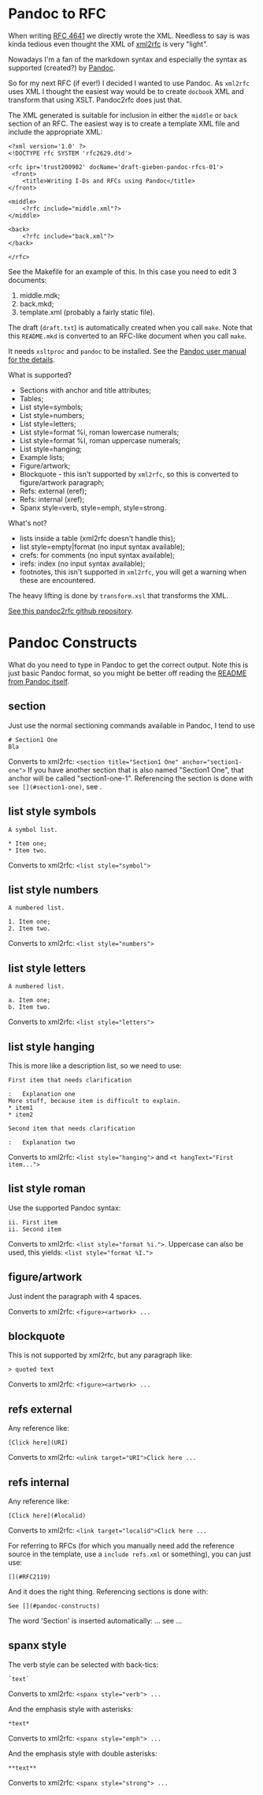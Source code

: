 # Pandoc to RFC

When writing [RFC 4641](RFC4641) we directly wrote the
XML. Needless to say is was kinda tedious even thought the XML of [xml2rfc](http://xml.resource.org/)
is very "light".

Nowadays I'm a fan of the markdown syntax and especially the syntax as supported (created?)
by [Pandoc](http://johnmacfarlane.net/pandoc/).

So for my next RFC (if ever!) I decided I wanted to use Pandoc. As `xml2rfc` uses XML
I thought the easiest way would be to create `docbook` XML and transform that using
XSLT. Pandoc2rfc does just that.

The XML generated is suitable for inclusion in either the `middle` or `back` section
of an RFC. The easiest way is to create a template XML file and include the appropriate
XML:

    <?xml version='1.0' ?>
    <!DOCTYPE rfc SYSTEM 'rfc2629.dtd'>

    <rfc ipr='trust200902' docName='draft-gieben-pandoc-rfcs-01'>
     <front>
        <title>Writing I-Ds and RFCs using Pandoc</title>
    </front>

    <middle>
        <?rfc include="middle.xml"?>
    </middle>

    <back>
        <?rfc include="back.xml"?>
    </back>

    </rfc>

See the Makefile for an example of this. In this case you need to edit
3 documents:

1. middle.mdk;
1. back.mkd;
1. template.xml (probably a fairly static file).

The draft (`draft.txt`) is automatically created when you call `make`. 
Note that this `README.mkd` is converted to an RFC-like document when you call `make`.

It needs `xsltproc` and `pandoc` to be installed. See the [Pandoc user manual for
the details](http://johnmacfarlane.net/pandoc/README.html).

What is supported?

* Sections with anchor and title attributes;
* Tables;
* List style=symbols;
* List style=numbers;
* List style=letters;
* List style=format %i, roman lowercase numerals;
* List style=format %I, roman uppercase numerals;
* List style=hanging;
* Example lists; 
* Figure/artwork;
* Blockquote - this isn't supported by `xml2rfc`, so this is converted to
    figure/artwork paragraph;
* Refs: external (eref); 
* Refs: internal (xref);
* Spanx style=verb, style=emph, style=strong.

What's not?

* lists inside a table (xml2rfc doesn't handle this);
* list style=empty|format (no input syntax available);
* crefs: for comments (no input syntax available);
* irefs: index (no input syntax available);
* footnotes, this isn't supported in `xml2rfc`, you will get a warning
    when these are encountered.

The heavy lifting is done by `transform.xsl` that transforms the XML.

[See this pandoc2rfc github repository](https://github.com/miekg/pandoc2rfc).

# Pandoc Constructs

What do you need to type in Pandoc to get the correct output. Note this
is just basic Pandoc format, so you might be better off reading the
[README from Pandoc itself](http://johnmacfarlane.net/pandoc/README.html).

## section
Just use the normal sectioning commands available in Pandoc, I tend to use

    # Section1 One
    Bla

Converts to xml2rfc: `<section title="Section1 One" anchor="section1-one">`
If you have another section that is also named "Section1 One", that
anchor will be called "section1-one-1". Referencing the section
is done with `see [](#section1-one)`, see [](#section).

## list style symbols

    A symbol list.

    * Item one;
    * Item two.

Converts to xml2rfc: `<list style="symbol">`

## list style numbers

    A numbered list.

    1. Item one;
    2. Item two.

Converts to xml2rfc: `<list style="numbers">`

## list style letters

    A numbered list.

    a. Item one;
    b. Item two.

Converts to xml2rfc: `<list style="letters">`

## list style hanging
This is more like a description list, so we need to use:

    First item that needs clarification

    :   Explanation one
    More stuff, because item is difficult to explain.
    * item1
    * item2

    Second item that needs clarification

    :   Explanation two

Converts to xml2rfc: `<list style="hanging">` and `<t hangText="First item...">`

## list style roman
Use the supported Pandoc syntax:

    ii. First item
    ii. Second item

Converts to xml2rfc: `<list style="format %i.">`. Uppercase can also be used, this
yields: `<list style="format %I.">`

## figure/artwork

Just indent the paragraph with 4 spaces.

Converts to xml2rfc: `<figure><artwork> ...`

## blockquote
This is not supported by xml2rfc, but any paragraph like:

    > quoted text

Converts to xml2rfc: `<figure><artwork> ...`

## refs external
Any reference like:

    [Click here](URI)

Converts to xml2rfc: `<ulink target="URI">Click here ...`

## refs internal
Any reference like:

    [Click here](#localid)

Converts to xml2rfc: `<link target="localid">Click here ...` 

For referring to RFCs (for which you manually need add the reference source in the template,
use a `include refs.xml` or something), you can just use:

    [](#RFC2119)

And it does the right thing. Referencing sections is done with:

    See [](#pandoc-constructs)

The word 'Section' is inserted automatically: ... see [](#pandoc-constructs) ...

## spanx style
The verb style can be selected with back-tics:

    `text`

Converts to xml2rfc: `<spanx style="verb"> ...`

And the emphasis style with asterisks:

    *text*

Converts to xml2rfc: `<spanx style="emph"> ...`

And the emphasis style with double asterisks:

    **text**

Converts to xml2rfc: `<spanx style="strong"> ...`
